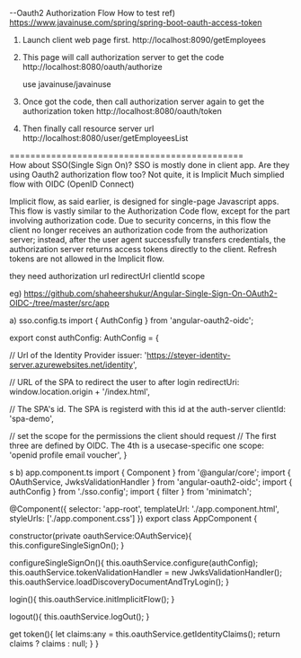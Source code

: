 --Oauth2 Authorization Flow
How to test
ref)
https://www.javainuse.com/spring/spring-boot-oauth-access-token


1) Launch client web page first.
	http://localhost:8090/getEmployees


2) This page will call authorization server to get the code
	http://localhost:8080/oauth/authorize

	use javainuse/javainuse
	

3) Once got the code, then call authorization server again to get the authorization token
	http://localhost:8080/oauth/token

4) Then finally call resource server url
	http://localhost:8080/user/getEmployeesList

=============================================	
How about SSO(Single Sign On)?
SSO is mostly done in client app.
Are they using Oauth2 authorization flow too? 
Not quite, it is Implicit
Much simplied flow with OIDC (OpenID Connect)

Implicit flow, as said earlier, is designed for single-page Javascript apps. This flow is vastly similar to the Authorization Code flow, 
except for the part involving authorization code. Due to security concerns, in this flow the client no longer receives an authorization 
code from the authorization server; instead, after the user agent successfully transfers credentials, the authorization server returns 
access tokens directly to the client. Refresh tokens are not allowed in the Implicit flow.


they need 
	authorization url
	redirectUrl
	clientId
	scope
	
eg)
https://github.com/shaheershukur/Angular-Single-Sign-On-OAuth2-OIDC-/tree/master/src/app

a) sso.config.ts 
import { AuthConfig } from 'angular-oauth2-oidc';

export const authConfig: AuthConfig = {

  // Url of the Identity Provider
  issuer: 'https://steyer-identity-server.azurewebsites.net/identity',

  // URL of the SPA to redirect the user to after login
  redirectUri: window.location.origin + '/index.html',

  // The SPA's id. The SPA is registerd with this id at the auth-server
  clientId: 'spa-demo',

  // set the scope for the permissions the client should request
  // The first three are defined by OIDC. The 4th is a usecase-specific one
  scope: 'openid profile email voucher',
}

s
b) app.component.ts
import { Component } from '@angular/core';
import { OAuthService, JwksValidationHandler } from 'angular-oauth2-oidc';
import { authConfig } from './sso.config';
import { filter } from 'minimatch';

@Component({
  selector: 'app-root',
  templateUrl: './app.component.html',
  styleUrls: ['./app.component.css']
})
export class AppComponent {

  constructor(private oauthService:OAuthService){
    this.configureSingleSignOn();
  }

  configureSingleSignOn(){
    this.oauthService.configure(authConfig);
    this.oauthService.tokenValidationHandler = new JwksValidationHandler();
    this.oauthService.loadDiscoveryDocumentAndTryLogin();
  }

  login(){
    this.oauthService.initImplicitFlow();
  }
  
  logout(){
    this.oauthService.logOut();
  }

  get token(){
    let claims:any = this.oauthService.getIdentityClaims();
    return claims ? claims : null;
  }
}
